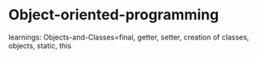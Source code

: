 # Object-oriented-programming
learnings:
Objects-and-Classes=final, getter, setter, creation of classes, objects, static, this
